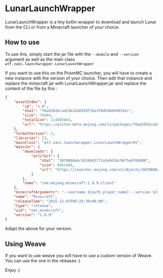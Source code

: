# LunarLaunchWrapper

LunarLaunchWrapper is a tiny kotlin wrapper to download and launch Lunar from the CLI or from a Minecraft launcher of your choice.

## How to use

To use this, simply start the jar file with the `--module` and `--version` argument as well as the main class `wtf.zani.launchwrapper.LunarLaunchWrapper`

If you want to use this on the PrismMC launcher, you will have to create a new instance with the version of your choice. Then edit that instance and replace the minecraft jar with LunarLaunchWrapper.jar and replace the content of the file by this :
```json
{
    "assetIndex": {
        "id": "1.8",
        "sha1": "f6ad102bcaa53b1a58358f16e376d548d44933ec",
        "size": 78494,
        "totalSize": 114885064,
        "url": "https://piston-meta.mojang.com/v1/packages/f6ad102bcaa53b1a58358f16e376d548d44933ec/1.8.json"
    },
    "formatVersion": 1,
    "libraries": [],
    "mainClass": "wtf.zani.launchwrapper.LunarLaunchWrapperKt",
    "mainJar": {
        "downloads": {
            "artifact": {
                "sha1": "3870888a6c3d349d3771a3e9d16c9bf5e076b908",
                "size": 8461484,
                "url": "https://launcher.mojang.com/v1/objects/3870888a6c3d349d3771a3e9d16c9bf5e076b908/client.jar"
            }
        },
        "name": "com.mojang:minecraft:1.8.9:client"
    },
    "minecraftArguments": "--username ${auth_player_name} --version ${version_name} -module lunar --gameDir ${game_directory} --assetsDir ${assets_root} --assetIndex ${assets_index_name} --uuid ${auth_uuid} --accessToken ${auth_access_token} --userProperties ${user_properties} --userType ${user_type}",
    "name": "Minecraft",
    "releaseTime": "2015-12-03T09:24:39+00:00",
    "type": "release",
    "uid": "net.minecraft",
    "version": "1.8.9"
}
```
Adapt the above for your version.

## Using Weave

If you want to use weave you will have to use a custom version of Weave. You can use the one in the releases :)

Enjoy :)
